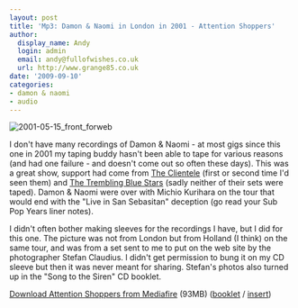 ```yaml
---
layout: post
title: 'Mp3: Damon & Naomi in London in 2001 - Attention Shoppers'
author:
  display_name: Andy
  login: admin
  email: andy@fullofwishes.co.uk
  url: http://www.grange85.co.uk
date: '2009-09-10'
categories:
- damon & naomi
- audio
---
```

<p><img src="https://media.fullofwishes.co.uk/ahfow/uploads/2009/09/2001-05-15_front_forweb.jpg" alt="2001-05-15_front_forweb" title="2001-05-15_front_forweb" class="alignright size-full wp-image-1580" />
<p>I don't have many recordings of Damon & Naomi - at most gigs since this one in 2001 my taping buddy hasn't been able to tape for various reasons (and had one failure - and doesn't come out so often these days). This was a great show, support had come from <a href="http://www.theclientele.co.uk/">The Clientele</a> (first or second time I'd seen them) and <a href="http://en.wikipedia.org/wiki/Trembling_Blue_Stars">The Trembling Blue Stars</a> (sadly neither of their sets were taped). Damon & Naomi were over with Michio Kurihara on the tour that would end with the "Live in San Sebasitan" deception (go read your Sub Pop Years liner notes).</p>
<p>I didn't often bother making sleeves for the recordings I have, but I did for this one. The picture was not from London but from Holland (I think) on the same tour, and was from a set sent to me to put on the web site by the photographer Stefan Claudius. I didn't get permission to bung it on my CD sleeve but then it was never meant for sharing. Stefan's photos also turned up in the "Song to the Siren" CD booklet.</p>
<p><a href="http://www.mediafire.com/file/lindniw2xng/2001-05-15_Damon-Naomi_London.zip">Download Attention Shoppers from Mediafire</a> (93MB) (<a href="http://www.mediafire.com/file/higmtwzetno/2001-05-15_booklet.jpg">booklet</a> / <a href="http://www.mediafire.com/file/gv4u3ghnzjn/2001-05-15_back.jpg">insert</a>)</p>
